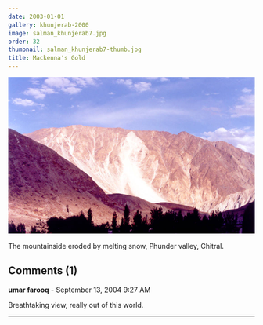 ```yaml
---
date: 2003-01-01
gallery: khunjerab-2000
image: salman_khunjerab7.jpg
order: 32
thumbnail: salman_khunjerab7-thumb.jpg
title: Mackenna's Gold
---
```


![Mackenna's Gold](./salman_khunjerab7.jpg)

The mountainside eroded by melting snow, Phunder valley, Chitral.

<div id="comments">

## Comments (1)

**umar farooq** - September 13, 2004  9:27 AM

Breathtaking view, really out of this world.

---

</div>